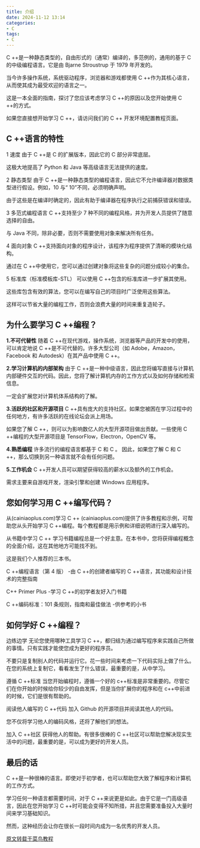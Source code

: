 ```yaml
---
title: 介绍
date: 2024-11-12 13:14  
categories:
- C
tags:
- C
---
```


C ++是一种静态类型的，自由形式的（通常）编译的，多范例的，通用的基于 C 的中级编程语言。它是由 Bjarne Stroustrup 于 1979 年开发的。

当今许多操作系统，系统驱动程序，浏览器和游戏都使用 C ++作为其核心语言，从而使其成为最受欢迎的语言之一。

这是一本全面的指南，探讨了您应该考虑学习 C ++的原因以及您开始使用 C ++的方式。

如果您直接想开始学习 C ++，请访问我们的 C ++ 开发环境配置教程页面。

## C ++语言的特性

1 速度
由于 C ++是 C 的扩展版本，因此它的 C 部分非常底层。

这极大地提高了 Python 和 Java 等高级语言无法提供的速度。

2 静态类型
由于 C ++是一种静态类型的编程语言，因此它不允许编译器对数据类型进行假设。例如，10 与“ 10”不同，必须明确声明。

由于这些是在编译时确定的，因此有助于编译器在程序执行之前捕获错误和错误。

3 多范式编程语言
C ++支持至少 7 种不同的编程风格，并为开发人员提供了随意选择的自由。

与 Java 不同，除非必要，否则不需要使用对象来解决所有任务。

4 面向对象
C ++支持面向对象的程序设计，该程序为程序提供了清晰的模块化结构。

通过在 C ++中使用它，您可以通过创建对象将这些复杂的问题分成较小的集合。

5 标准库（标准模板库-STL）
可以使用 C ++包含的标准库进一步扩展其使用。

这些库包含有效的算法，您可以在编写自己的项目时广泛使用这些算法。

这样可以节省大量的编程工作，否则会浪费大量的时间来重复造轮子。

## 为什么要学习 C ++编程？

**1.不可代替性**
随着 C ++在现代游戏，操作系统，浏览器等产品的开发中的使用，可以肯定地说 C ++是不可代替的。许多大型公司（如 Adobe，Amazon，Facebook 和 Autodesk）在其产品中使用 C ++。

**2.学习计算机的内部架构**
由于 C ++是一种中级语言，因此您将编写直接与计算机内部硬件交互的代码。因此，您将了解计算机内存的工作方式以及如何存储和检索信息。

一定会扩展您对计算机体系结构的了解。

**3.活跃的社区和开源项目**
C ++具有庞大的支持社区。如果您被困在学习过程中的任何地方，有许多活跃的在线论坛会派上用场。

如果您了解 C ++，则可以为影响数亿人的大型开源项目做出贡献。一些使用 C ++编程的大型开源项目是 TensorFlow，Electron，OpenCV 等。

**4.熟悉编程**
许多流行的编程语言都基于 C 和 C 。 因此，如果您了解 C 和 C ++，那么切换到另一种语言就不会有任何问题。

**5.工作机会**
C ++开发人员可以期望获得较高的薪水以及额外的工作机会。

需求主要来自游戏开发，渲染引擎和创建 Windows 应用程序。

## 您如何学习用 C ++编写代码？

从(cainiaoplus.com)学习 C ++
(cainiaoplus.com)提供了许多教程和示例，可帮助您从头开始学习 C ++编程。每个教程都是用示例和详细说明进行深入编写的。

从书籍中学习 C ++
学习书籍编程总是一个好主意。在本书中，您将获得编程概念的全面介绍，这在其他地方可能找不到。

这是我们个人推荐的三本书。

C ++编程语言（第 4 版） -由 C ++的创建者编写的 C ++语言，其功能和设计技术的完整指南

C++ Primer Plus -学习 C ++的初学者友好入门书籍

C ++编码标准：101 条规则，指南和最佳做法 -供参考的小书

## 如何学好 C ++编程？

边练边学
无论您使用哪种工具学习 C ++，都归结为通过编写程序来实践自己所做的事情。只有实践才能使您成为更好的程序员。

不要只是复制别人的代码并运行它。花一些时间来考虑一下代码实际上做了什么。在您的系统上复制它，看看发生了什么错误，最重要的是，从中学习。

遵循 C ++标准
当您开始编程时，遵循一个好的 c++标准是非常重要的。尽管它们在你开始的时候给你较少的自由发挥，但是当你扩展你的程序和在 c++中前进的时候，它们是很有帮助的。

阅读他人编写的 C ++代码
加入 Github 的开源项目并阅读其他人的代码。

您不仅将学习他人的编码风格，还将了解他们的想法。

加入 C ++社区
获得他人的帮助。有很多很棒的 C ++社区可以帮助您解决现实生活中的问题，最重要的是，可以成为更好的开发人员。

## 最后的话

C ++是一种很棒的语言。即使对于初学者，也可以帮助您大致了解程序和计算机的工作方式。

学习任何一种语言都需要时间，对于 C ++来说更是如此。由于它是一门高级语言，因此在您开始学习 C ++时可能会变得不知所措，并且您需要准备投入大量时间来学习基础知识。

然而，这种经历会让你在很长一段时间内成为一名优秀的开发人员。

[原文转载于菜鸟教程](https://www.cainiaoplus.com/cpp/cpp-introduction.html)
